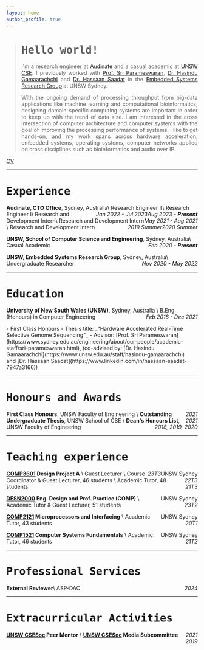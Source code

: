 ```yaml
---
layout: home
author_profile: true
---
```


<style>
@import url('https://fonts.googleapis.com/css2?family=IBM+Plex+Mono:ital,wght@0,100;0,200;0,300;0,400;0,500;0,600;0,700;1,100;1,200;1,300;1,400;1,500;1,600;1,700&family=Inconsolata:wght@600&display=swap');
@import url('https://fonts.googleapis.com/css2?family=IBM+Plex+Mono:ital,wght@0,100;0,200;0,300;0,400;0,500;0,600;0,700;1,100;1,200;1,300;1,400;1,500;1,600;1,700&family=Inconsolata:wght@600&family=Noto+Serif:ital,wght@0,100..900;1,100..900&display=swap');

.a-font {
  font-family: "IBM Plex Mono", monospace;
  font-weight: 700;
  font-style: normal;
}
.no-copy {
  -webkit-user-drag: none; /* Prevents dragging on Webkit browsers */
  user-drag: none; /* Prevents dragging on non-Webkit browsers */
  -webkit-user-select: none; /* Prevents text selection on Webkit browsers */
  -moz-user-select: none; /* Prevents text selection on Firefox */
  -ms-user-select: none; /* Prevents text selection on Internet Explorer/Edge */
  user-select: none; /* Prevents text selection on non-Webkit browsers */
  pointer-events: none; /* Prevents click events such as right-click save image */
}

.b-font {
  /* font-family: "Noto Serif", serif;
  font-optical-sizing: auto;
  font-weight: 500;
  font-style: normal;
  font-variation-settings:
    "wdth" 100; */
  text-align: justify;
}

/* footnote */
.footnote-ref {
  font-size: smaller;
  vertical-align: super;
}

.footnote {
  font-size: smaller;
  color: #333; /* Dark grey text color */
  background-color: #f2f2f2; /* Light grey background */
  padding: 7px 10px 2px 10px; /* Top, Right, Bottom, Left */
  border-radius: 5px; /* Optional: adds rounded corners */
}

.footnote-backref {
  text-decoration: none;
  font-size: smaller;
}

.two-column {
  display: flex;
  flex-direction: row;
  justify-content: space-between;
}

.column {
    flex: 3;
    padding-right: 20px; /* Add space between the columns */
    margin-top: 0em; /* Adjusts space between list items, if necessary */

}
.column ul, .column ol .column li {
    margin: -10px 0px 5px 0px;
    padding-left: 20px; /* Adjusts space on the left side of the list */
}

.column2 {
  flex: 1;
}

.column:last-child {
  padding-right: 0; /* Ensure that the last column doesn't have padding on the right */
}

@media (max-width: 768px) {
  .two-column {
    flex-direction: column;
  }
  .column {
    padding-right: 0; /* Remove padding on smaller screens */
  }
  .column2 {
    display: none;
  }

  .b-font {
    text-align: left;
  }
}

</style>

> <h1 class="a-font">Hello world!</h1>
> <p class="b-font">I'm a research engineer at <a href="https://www.audinate.com/">Audinate</a> and a casual academic at <a href="https://www.unsw.edu.au/engineering/our-schools/computer-science-and-engineering">UNSW CSE</a>. I previously worked with <a href="https://www.sydney.edu.au/engineering/about/our-people/academic-staff/sri-parameswaran.html">Prof. Sri Parameswaran</a>, <a href="https://www.unsw.edu.au/staff/hasindu-gamaarachchi">Dr. Hasindu Gamaarachchi</a> and <a href="https://www.linkedin.com/in/hassaan-saadat-7947a3166/">Dr. Hassaan Saadat</a> in the <a href="https://www.unsw.edu.au/engineering/our-schools/computer-science-and-engineering/our-research/research-groups/embedded-systems">Embedded Systems Research Group</a> at UNSW Sydney.</p>
> <p class="b-font">With the ongoing demand of processing throughput from big-data applications like machine learning and computational bioinformatics, designing domain-specific computing systems are important in order to keep up with the trend of data size. I am interested in the cross intersection of computer architecture and computer systems with the goal of improving the processing performance of systems. I like to get hands-on, and my work spans across hardware acceleration, embedded systems, operating systems, computer networks applied on cross disciplines such as bioinformatics and audio over IP.</p>

<a href="/assets/files/epjs_cv.pdf" class="btn btn--light-outline align-center" target="_blank">CV</a>

<!-- # Experience -->
---
<h1 class="a-font">Experience</h1>

<!-- ===== Audinate ===== -->

**Audinate, CTO Office**, Sydney, Australia\\
Research Engineer II<span style="float:right;">_Aug 2023 - **Present**_</span>\\
Research Engineer I<span style="float:right;">_Jan 2022 - Jul 2023_</span>\\
Research and Development Intern<span style="float:right;">_May 2021 - Aug 2021_</span>\\
Research and Development Intern<span style="float:right;">_2020 Summer_</span>\\
Research and Development Intern<span style="float:right;">_2019 Summer_</span>

<!-- ===== UNSW CSE ===== -->

**UNSW, School of Computer Science and Engineering**, Sydney, Australia\\
Casual Academic <span style="float:right;">_Feb 2020 - **Present**_</span>

<!-- ===== UNSW Embedded Systems Research Group ===== -->

**UNSW, Embedded Systems Research Group**, Sydney, Australia\\
Undergraduate Researcher <span style="float:right;">_Nov 2020 - May 2022_</span>


<!-- # Education -->
---
<h1 class="a-font">Education</h1>

**University of New South Wales (UNSW)**, Sydney, Australia \\
B.Eng. (Honours) in Computer Engineering <span style="float:right;">_Feb 2018 - Dec 2021_</span>
<div class="two-column">
  <div class="column" markdown="1">
  - First Class Honours
  - Thesis title: _"Hardware Accelerated Real-Time Selective Genome Sequencing"_
  - Advisor: [Prof. Sri Parameswaran](https://www.sydney.edu.au/engineering/about/our-people/academic-staff/sri-parameswaran.html), (co-advised by: [Dr. Hasindu Gamaarachchi](https://www.unsw.edu.au/staff/hasindu-gamaarachchi) and [Dr. Hassaan Saadat](https://www.linkedin.com/in/hassaan-saadat-7947a3166))
  </div>
  <div class="column2">
      <img src="assets/images/unsw-logo.png" alt="UNSW logo" class="align-right no-copy" width="100" height="auto" />
  </div>
</div>

<!-- # Honours and Awards -->
---
<h1 class="a-font">Honours and Awards</h1>

**First Class Honours**, UNSW Faculty of Engineering <span style="float:right;">_2021_</span>\\
**Outstanding Undergraduate Thesis**, UNSW School of CSE <span style="float:right;">_2021_</span>\\
**Dean's Honours List**, UNSW Faculty of Engineering <span style="float:right;">_2018, 2019, 2020_</span>

<!-- # Teaching experience -->
---
<h1 class="a-font">Teaching experience</h1>

**[COMP3601](https://www.handbook.unsw.edu.au/undergraduate/courses/2021/COMP3601?year=2022) Design Project A** <span style="float:right;"> UNSW Sydney</span>\\
Guest Lecturer <span style="float:right;"> _23T3_</span>\\
Course Coordinator & Guest Lecturer, 46 students <span style="float:right;"> _22T3_</span>\\
Academic Tutor, 48 students <span style="float:right;"> _21T3_</span>

**[DESN2000](https://www.handbook.unsw.edu.au/undergraduate/courses/2023/DESN2000?year=2023) Eng. Design and Prof. Practice (COMP)** <span style="float:right;"> UNSW Sydney</span>\\
Academic Tutor & Guest Lecturer, 51 students <span style="float:right;"> _23T2_</span>

**[COMP2121](https://www.handbook.unsw.edu.au/undergraduate/courses/2020/COMP2121?year=2020) Microprocessors and Interfacing** <span style="float:right;"> UNSW Sydney</span>\\
Academic Tutor, 43 students <span style="float:right;"> _20T1_</span>

**[COMP1521](https://www.handbook.unsw.edu.au/undergraduate/courses/2021/COMP1521/?year=2021) Computer Systems Fundamentals** <span style="float:right;"> UNSW Sydney</span>\\
Academic Tutor, 46 students <span style="float:right;"> _21T2_</span>

<!-- # Advising
Katelyn Mak (with H. Gamaarachchi), *UNSW Honours Thesis* <span style="float:right;">*2023 - Present*</span> -->

<!-- # Professional Services -->
---
<h1 class="a-font">Professional Services</h1>


**External Reviewer**\\
ASP-DAC<span style="float:right;">_2024_</span>

---
<!-- # Extracurricular Activities -->
<h1 class="a-font">Extracurricular Activities</h1>

**[UNSW CSESoc](https://www.csesoc.unsw.edu.au/) Peer Mentor** <span style="float:right;">*2021*</span>\\
**[UNSW CSESoc](https://www.csesoc.unsw.edu.au/) Media Subcommittee** <span style="float:right;">*2019*</span>
